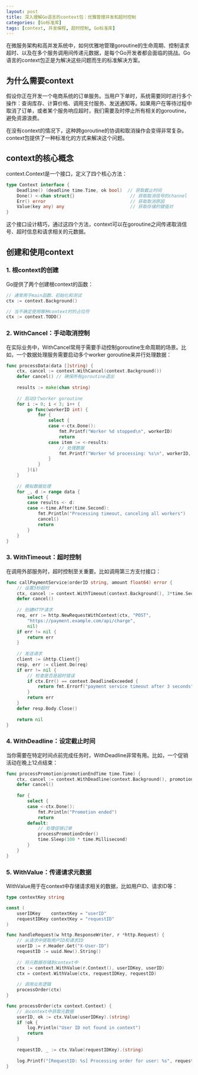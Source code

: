 ```yaml
---
layout: post
title: 深入理解Go语言的context包：优雅管理并发和超时控制
categories: [Go标准库]
tags: [context, 并发编程, 超时控制, Go标准库]
---
```


在微服务架构和高并发系统中，如何优雅地管理goroutine的生命周期、控制请求超时、以及在多个服务调用间传递元数据，是每个Go开发者都会面临的挑战。Go语言的context包正是为解决这些问题而生的标准解决方案。

## 为什么需要context

假设你正在开发一个电商系统的订单服务。当用户下单时，系统需要同时进行多个操作：查询库存、计算价格、调用支付服务、发送通知等。如果用户在等待过程中取消了订单，或者某个服务响应超时，我们需要及时停止所有相关的goroutine，避免资源浪费。

在没有context的情况下，这种跨goroutine的协调和取消操作会变得非常复杂。context包提供了一种标准化的方式来解决这个问题。

## context的核心概念

context.Context是一个接口，定义了四个核心方法：

```go
type Context interface {
    Deadline() (deadline time.Time, ok bool)  // 获取截止时间
    Done() <-chan struct{}                     // 获取取消信号的channel
    Err() error                                // 获取取消原因
    Value(key any) any                         // 获取存储的键值对
}
```

这个接口设计精巧，通过这四个方法，context可以在goroutine之间传递取消信号、超时信息和请求相关的元数据。

## 创建和使用context

### 1. 根context的创建

Go提供了两个创建根context的函数：

```go
// 通常用于main函数、初始化和测试
ctx := context.Background()

// 当不确定使用哪种context时的占位符
ctx := context.TODO()
```

### 2. WithCancel：手动取消控制

在实际业务中，WithCancel常用于需要手动控制goroutine生命周期的场景。比如，一个数据处理服务需要启动多个worker goroutine来并行处理数据：

```go
func processData(data []string) {
    ctx, cancel := context.WithCancel(context.Background())
    defer cancel() // 确保所有goroutine退出
    
    results := make(chan string)
    
    // 启动3个worker goroutine
    for i := 0; i < 3; i++ {
        go func(workerID int) {
            for {
                select {
                case <-ctx.Done():
                    fmt.Printf("Worker %d stopped\n", workerID)
                    return
                case item := <-results:
                    // 处理数据
                    fmt.Printf("Worker %d processing: %s\n", workerID, item)
                }
            }
        }(i)
    }
    
    // 模拟数据处理
    for _, d := range data {
        select {
        case results <- d:
        case <-time.After(time.Second):
            fmt.Println("Processing timeout, canceling all workers")
            cancel()
            return
        }
    }
}
```

### 3. WithTimeout：超时控制

在调用外部服务时，超时控制至关重要。比如调用第三方支付接口：

```go
func callPaymentService(orderID string, amount float64) error {
    // 设置3秒超时
    ctx, cancel := context.WithTimeout(context.Background(), 3*time.Second)
    defer cancel()
    
    // 创建HTTP请求
    req, err := http.NewRequestWithContext(ctx, "POST", 
        "https://payment.example.com/api/charge",
        nil)
    if err != nil {
        return err
    }
    
    // 发送请求
    client := &http.Client{}
    resp, err := client.Do(req)
    if err != nil {
        // 检查是否是超时错误
        if ctx.Err() == context.DeadlineExceeded {
            return fmt.Errorf("payment service timeout after 3 seconds")
        }
        return err
    }
    defer resp.Body.Close()
    
    return nil
}
```

### 4. WithDeadline：设定截止时间

当你需要在特定时间点前完成任务时，WithDeadline非常有用。比如，一个促销活动在晚上12点结束：

```go
func processPromotion(promotionEndTime time.Time) {
    ctx, cancel := context.WithDeadline(context.Background(), promotionEndTime)
    defer cancel()
    
    for {
        select {
        case <-ctx.Done():
            fmt.Println("Promotion ended")
            return
        default:
            // 处理促销订单
            processPromotionOrder()
            time.Sleep(100 * time.Millisecond)
        }
    }
}
```

### 5. WithValue：传递请求元数据

WithValue用于在context中存储请求相关的数据，比如用户ID、请求ID等：

```go
type contextKey string

const (
    userIDKey    contextKey = "userID"
    requestIDKey contextKey = "requestID"
)

func handleRequest(w http.ResponseWriter, r *http.Request) {
    // 从请求中提取用户ID和请求ID
    userID := r.Header.Get("X-User-ID")
    requestID := uuid.New().String()
    
    // 将元数据存储到context中
    ctx := context.WithValue(r.Context(), userIDKey, userID)
    ctx = context.WithValue(ctx, requestIDKey, requestID)
    
    // 调用业务逻辑
    processOrder(ctx)
}

func processOrder(ctx context.Context) {
    // 从context中获取元数据
    userID, ok := ctx.Value(userIDKey).(string)
    if !ok {
        log.Println("User ID not found in context")
        return
    }
    
    requestID, _ := ctx.Value(requestIDKey).(string)
    
    log.Printf("[RequestID: %s] Processing order for user: %s", requestID, userID)
}
```